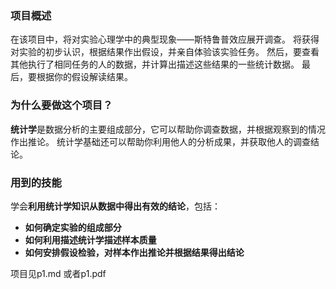 ### 项目概述
在该项目中，将对实验心理学中的典型现象——斯特鲁普效应展开调查。
将获得对实验的初步认识，根据结果作出假设，并亲自体验该实验任务。
然后，要查看其他执行了相同任务的人的数据，并计算出描述这些结果的一些统计数据。
最后，要根据你的假设解读结果。

### 为什么要做这个项目？
**统计学**是数据分析的主要组成部分，它可以帮助你调查数据，并根据观察到的情况作出推论。
统计学基础还可以帮助你利用他人的分析成果，并获取他人的调查结论。
### 用到的技能
学会**利用统计学知识从数据中得出有效的结论**，包括：
* **如何确定实验的组成部分**
* **如何利用描述统计学描述样本质量**
* **如何安排假设检验，对样本作出推论并根据结果得出结论**

项目见p1.md 或者p1.pdf
